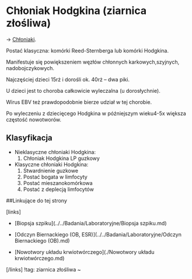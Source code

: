 # Chłoniak Hodgkina (ziarnica złośliwa)

→ [Chłoniaki](./Chłoniaki.md).



Postać klasyczna: komórki Reed-Sternberga lub komórki Hodgkina.

Manifestuje się powiększeniem węzłów chłonnych karkowych,szyjnych, nadobojczykowych.

Najczęściej dzieci 15rż i dorośli ok. 40rż – dwa piki.

U dzieci jest to choroba całkowicie wyleczalna (u dorosłychnie).

Wirus EBV też prawdopodobnie bierze udział w tej chorobie.

Po wyleczeniu z dziecięcego Hodgkina w późniejszym wieku4-5x większa częstość nowotworów.



## Klasyfikacja

- Nieklasyczne chłoniaki Hodgkina:
  1. Chłoniak Hodgkina LP guzkowy
- Klasyczne chłoniaki Hodgkina:
  1. Stwardnienie guzkowe
  2. Postać bogata w limfocyty
  3. Postać mieszanokomórkowa
  4. Postać z deplecją limfocytów



##Linkujące do tej strony

[links]

- [Biopsja szpiku](../../Badania/Laboratoryjne/Biopsja szpiku.md)

- [Odczyn Biernackiego (OB, ESR)](../../Badania/Laboratoryjne/Odczyn Biernackiego (OB).md)

- [Nowotwory układu krwiotwórczego](./Nowotwory układu krwiotwórczego.md)


[/links]
!tag: ziarnica złośliwa
~

